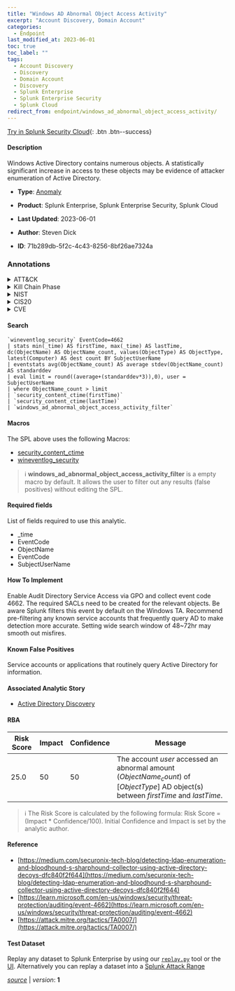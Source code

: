 ```yaml
---
title: "Windows AD Abnormal Object Access Activity"
excerpt: "Account Discovery, Domain Account"
categories:
  - Endpoint
last_modified_at: 2023-06-01
toc: true
toc_label: ""
tags:
  - Account Discovery
  - Discovery
  - Domain Account
  - Discovery
  - Splunk Enterprise
  - Splunk Enterprise Security
  - Splunk Cloud
redirect_from: endpoint/windows_ad_abnormal_object_access_activity/
---
```




[Try in Splunk Security Cloud](https://www.splunk.com/en_us/cyber-security.html){: .btn .btn--success}

#### Description

Windows Active Directory contains numerous objects. A statistically significant increase in access to these objects may be evidence of attacker enumeration of Active Directory.

- **Type**: [Anomaly](https://github.com/splunk/security_content/wiki/Detection-Analytic-Types)
- **Product**: Splunk Enterprise, Splunk Enterprise Security, Splunk Cloud

- **Last Updated**: 2023-06-01
- **Author**: Steven Dick
- **ID**: 71b289db-5f2c-4c43-8256-8bf26ae7324a

### Annotations
<details>
  <summary>ATT&CK</summary>

<div markdown="1">

#### [ATT&CK](https://attack.mitre.org/)

| ID          | Technique   | Tactic         |
| ----------- | ----------- |--------------- |
| [T1087](https://attack.mitre.org/techniques/T1087/) | Account Discovery | Discovery |

| [T1087.002](https://attack.mitre.org/techniques/T1087/002/) | Domain Account | Discovery |

</div>
</details>


<details>
  <summary>Kill Chain Phase</summary>

<div markdown="1">

* Exploitation


</div>
</details>


<details>
  <summary>NIST</summary>

<div markdown="1">

* DE.AE



</div>
</details>

<details>
  <summary>CIS20</summary>

<div markdown="1">

* CIS 10



</div>
</details>

<details>
  <summary>CVE</summary>

<div markdown="1">


</div>
</details>


#### Search

```
`wineventlog_security` EventCode=4662 
| stats min(_time) AS firstTime, max(_time) AS lastTime, dc(ObjectName) AS ObjectName_count, values(ObjectType) AS ObjectType, latest(Computer) AS dest count BY SubjectUserName 
| eventstats avg(ObjectName_count) AS average stdev(ObjectName_count) AS standarddev 
| eval limit = round((average+(standarddev*3)),0), user = SubjectUserName 
| where ObjectName_count > limit 
| `security_content_ctime(firstTime)` 
| `security_content_ctime(lastTime)`
| `windows_ad_abnormal_object_access_activity_filter`
```

#### Macros
The SPL above uses the following Macros:
* [security_content_ctime](https://github.com/splunk/security_content/blob/develop/macros/security_content_ctime.yml)
* [wineventlog_security](https://github.com/splunk/security_content/blob/develop/macros/wineventlog_security.yml)

> :information_source:
> **windows_ad_abnormal_object_access_activity_filter** is a empty macro by default. It allows the user to filter out any results (false positives) without editing the SPL.



#### Required fields
List of fields required to use this analytic.
* _time
* EventCode
* ObjectName
* EventCode
* SubjectUserName



#### How To Implement
Enable Audit Directory Service Access via GPO and collect event code 4662. The required SACLs need to be created for the relevant objects. Be aware Splunk filters this event by default on the Windows TA. Recommend pre-filtering any known service accounts that frequently query AD to make detection more accurate. Setting wide search window of 48~72hr may smooth out misfires.
#### Known False Positives
Service accounts or applications that routinely query Active Directory for information.

#### Associated Analytic Story
* [Active Directory Discovery](/stories/active_directory_discovery)




#### RBA

| Risk Score  | Impact      | Confidence   | Message      |
| ----------- | ----------- |--------------|--------------|
| 25.0 | 50 | 50 | The account $user$ accessed an abnormal amount ($ObjectName_count$) of [$ObjectType$] AD object(s) between $firstTime$ and $lastTime$. |


> :information_source:
> The Risk Score is calculated by the following formula: Risk Score = (Impact * Confidence/100). Initial Confidence and Impact is set by the analytic author.


#### Reference

* [https://medium.com/securonix-tech-blog/detecting-ldap-enumeration-and-bloodhound-s-sharphound-collector-using-active-directory-decoys-dfc840f2f644](https://medium.com/securonix-tech-blog/detecting-ldap-enumeration-and-bloodhound-s-sharphound-collector-using-active-directory-decoys-dfc840f2f644)
* [https://learn.microsoft.com/en-us/windows/security/threat-protection/auditing/event-4662](https://learn.microsoft.com/en-us/windows/security/threat-protection/auditing/event-4662)
* [https://attack.mitre.org/tactics/TA0007/](https://attack.mitre.org/tactics/TA0007/)



#### Test Dataset
Replay any dataset to Splunk Enterprise by using our [`replay.py`](https://github.com/splunk/attack_data#using-replaypy) tool or the [UI](https://github.com/splunk/attack_data#using-ui).
Alternatively you can replay a dataset into a [Splunk Attack Range](https://github.com/splunk/attack_range#replay-dumps-into-attack-range-splunk-server)




[*source*](https://github.com/splunk/security_content/tree/develop/detections/endpoint/windows_ad_abnormal_object_access_activity.yml) \| *version*: **1**